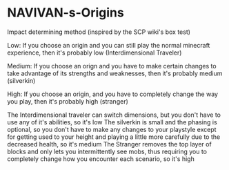 # NAVIVAN-s-Origins

Impact determining method (inspired by the SCP wiki's box test)

Low: If you choose an origin and you can still play the normal minecraft experience, then it's probably low (Interdimensional Traveler)

Medium: If you choose an orign and you have to make certain changes to take advantage of its strengths and weaknesses, then it's probably medium (silverkin)

High: If you choose an origin, and you have to completely change the way you play, then it's probably high (stranger)

The Interdimensional traveler can switch dimensions, but you don't have to use any of it's abilities, so it's low
The silverkin is small and the phasing is optional, so you don't have to make any changes to your playstyle except for getting used to your height and playing a little more carefully due to the decreased health, so it's medium
The Stranger removes the top layer of blocks and only lets you intermittently see mobs, thus requiring you to completely change how you encounter each scenario, so it's high
